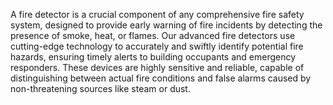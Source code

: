 A fire detector is a crucial component of any comprehensive fire safety system, designed to provide early warning of fire incidents by detecting the presence of smoke, heat, or flames. Our advanced fire detectors use cutting-edge technology to accurately and swiftly identify potential fire hazards, ensuring timely alerts to building occupants and emergency responders. These devices are highly sensitive and reliable, capable of distinguishing between actual fire conditions and false alarms caused by non-threatening sources like steam or dust.